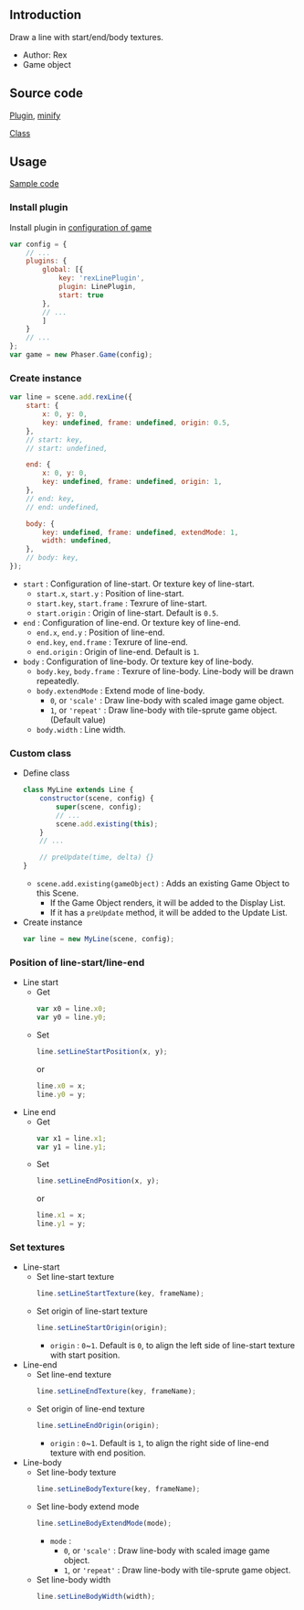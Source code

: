 ## Introduction

Draw a line with start/end/body textures.

- Author: Rex
- Game object

## Source code

[Plugin](https://github.com/rexrainbow/phaser3-rex-notes/blob/master/plugins/line-plugin.js), [minify](https://github.com/rexrainbow/phaser3-rex-notes/blob/master/plugins/dist/rexlineplugin.min.js)

[Class](https://github.com/rexrainbow/phaser3-rex-notes/blob/master/plugins/line.js)

## Usage

[Sample code](https://github.com/rexrainbow/phaser3-rex-notes/tree/master/examples/line)

### Install plugin

Install plugin in [configuration of game](game.md#configuration)

```javascript
var config = {
    // ...
    plugins: {
        global: [{
            key: 'rexLinePlugin',
            plugin: LinePlugin,
            start: true
        },
        // ...
        ]
    }
    // ...
};
var game = new Phaser.Game(config);
```

### Create instance

```javascript
var line = scene.add.rexLine({
    start: {
        x: 0, y: 0,
        key: undefined, frame: undefined, origin: 0.5,
    },
    // start: key,
    // start: undefined,

    end: {
        x: 0, y: 0,
        key: undefined, frame: undefined, origin: 1,
    },
    // end: key,
    // end: undefined,

    body: {
        key: undefined, frame: undefined, extendMode: 1,
        width: undefined,
    },
    // body: key,
});
```

- `start` : Configuration of line-start. Or texture key of line-start.
    - `start.x`, `start.y` : Position of line-start.
    - `start.key`, `start.frame` : Texrure of line-start.
    - `start.origin` : Origin of line-start. Default is `0.5`.
- `end` : Configuration of line-end. Or texture key of line-end.
    - `end.x`, `end.y` : Position of line-end.
    - `end.key`, `end.frame` : Texrure of line-end.
    - `end.origin` : Origin of line-end. Default is `1`.
- `body` : Configuration of line-body. Or texture key of line-body.
    - `body.key`, `body.frame` : Texrure of line-body. Line-body will be drawn repeatedly.
    - `body.extendMode` : Extend mode of line-body.
        - `0`, or `'scale'` : Draw line-body with scaled image game object.
        - `1`, or `'repeat'` : Draw line-body with tile-sprute game object. (Default value)
    - `body.width` : Line width.

### Custom class

- Define class
    ```javascript
    class MyLine extends Line {
        constructor(scene, config) {
            super(scene, config);
            // ...
            scene.add.existing(this);
        }
        // ...

        // preUpdate(time, delta) {}
    }
    ```
    - `scene.add.existing(gameObject)` : Adds an existing Game Object to this Scene.
        - If the Game Object renders, it will be added to the Display List.
        - If it has a `preUpdate` method, it will be added to the Update List.
- Create instance
    ```javascript
    var line = new MyLine(scene, config);
    ```

### Position of line-start/line-end

- Line start
    - Get
        ```javascript
        var x0 = line.x0;
        var y0 = line.y0;
        ```
    - Set
        ```javascript
        line.setLineStartPosition(x, y);
        ```
        or
        ```javascript
        line.x0 = x;
        line.y0 = y;
        ```
- Line end
    - Get
        ```javascript
        var x1 = line.x1;
        var y1 = line.y1;
        ```
    - Set
        ```javascript
        line.setLineEndPosition(x, y);
        ```
        or
        ```javascript
        line.x1 = x;
        line.y1 = y;
        ```

### Set textures

- Line-start
    - Set line-start texture
        ```javascript
        line.setLineStartTexture(key, frameName);
        ```
    - Set origin of line-start texture
        ```javascript
        line.setLineStartOrigin(origin);
        ```
        - `origin` : `0`~`1`. Default is `0`, to align the left side of line-start texture with start position.
- Line-end
    - Set line-end texture
        ```javascript
        line.setLineEndTexture(key, frameName);
        ```
    - Set origin of line-end texture
        ```javascript
        line.setLineEndOrigin(origin);
        ```
        - `origin` : `0`~`1`. Default is `1`, to align the right side of line-end texture with end position.
- Line-body
    - Set line-body texture
        ```javascript
        line.setLineBodyTexture(key, frameName);
        ```
    - Set line-body extend mode
        ```javascript
        line.setLineBodyExtendMode(mode);
        ```
        - `mode` : 
            - `0`, or `'scale'` : Draw line-body with scaled image game object.
            - `1`, or `'repeat'` : Draw line-body with tile-sprute game object.        
    - Set line-body width
        ```javascript
        line.setLineBodyWidth(width);
        ```